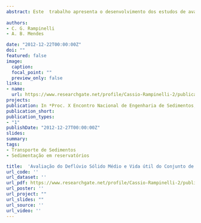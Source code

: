 ```yaml
---
abstract: Este  trabalho apresenta o desenvolvimento dos estudos de avaliação da descarga sólida  média e da vida  útil do  Complexo Hidrelétrico de Belo Monte. Inicialmente, é  feita uma descrição geral da configuração básica do aproveitamento, seguida de uma síntese do histórico dos estudos   desenvolvidos  e dados  gerais  disponíveis. Posteriormente,  a  curva chave de sedimentos adotada e as metodologias para a estimativa do deflúvio sólido médio e da vida útil são abordadas. O trabalho propõe  uma  forma de contemplar a  influência dos eventos de cheia de sedimentos na estimativa  do  deflúvio  sólido  médio,  além  de  uma  adequação  metodológica  para  análise  do assoreamento  dos  dois  reservatórios  interligados  por  um  canal  de  derivação  que  compõem  a disposição do arranjo geral do empreendimento.
 
authors:
- C. G. Rampinelli 
- A. B. Mendes

date: "2012-12-22T00:00:00Z"
doi: ""
featured: false
image:
  caption: 
  focal_point: ""
  preview_only: false
links:
- name: 
  url: https://www.researchgate.net/profile/Cassio-Rampinelli-2/publication/314398820_AVALIACAO_DO_DEFLUVIO_SOLIDO_MEDIO_E_VIDA_UTIL_DO_CONJUNTO_DE_RESERVATORIOS_DO_COMPLEX_HIDRELETRICO_DE_BELO_MONTE_ASSESSMENT_OF_THE_AVERAGE_SEDIMENT_DISCHARGE_AND_LIFESPAN_OF_THE_SET_OF_RESERVOIRS_OF_/links/58c1850ba6fdcce648da9cec/AVALIACAO-DO-DEFLUVIO-SOLIDO-MEDIO-E-VIDA-UTIL-DO-CONJUNTO-DE-RESERVATORIOS-DO-COMPLEX-HIDRELETRICO-DE-BELO-MONTE-ASSESSMENT-OF-THE-AVERAGE-SEDIMENT-DISCHARGE-AND-LIFESPAN-OF-THE-SET-OF-RESERVOIRS-OF.pdf
projects:
publication: In *Proc. X Encontro Nacional de Engenharia de Sedimentos, Foz do Iguaçu/PR*
publication_short: 
publication_types:
- "1"
publishDate: "2012-12-27T00:00:00Z"
slides: 
summary:  
tags:
- Transporte de Sedimentos
- Sedimentação em reservatórios

title:  'Avaliação do Deflúvio Sólido Médio e Vida útil do Conjunto de Reservatórios do Complexo Hidrelétrico de Belo Monte'
url_code: ''
url_dataset: ''
url_pdf: https://www.researchgate.net/profile/Cassio-Rampinelli-2/publication/314398820_AVALIACAO_DO_DEFLUVIO_SOLIDO_MEDIO_E_VIDA_UTIL_DO_CONJUNTO_DE_RESERVATORIOS_DO_COMPLEX_HIDRELETRICO_DE_BELO_MONTE_ASSESSMENT_OF_THE_AVERAGE_SEDIMENT_DISCHARGE_AND_LIFESPAN_OF_THE_SET_OF_RESERVOIRS_OF_/links/58c1850ba6fdcce648da9cec/AVALIACAO-DO-DEFLUVIO-SOLIDO-MEDIO-E-VIDA-UTIL-DO-CONJUNTO-DE-RESERVATORIOS-DO-COMPLEX-HIDRELETRICO-DE-BELO-MONTE-ASSESSMENT-OF-THE-AVERAGE-SEDIMENT-DISCHARGE-AND-LIFESPAN-OF-THE-SET-OF-RESERVOIRS-OF.pdf
url_poster: ''
url_project: ""
url_slides: ""
url_source: ''
url_video: ''
---
```




